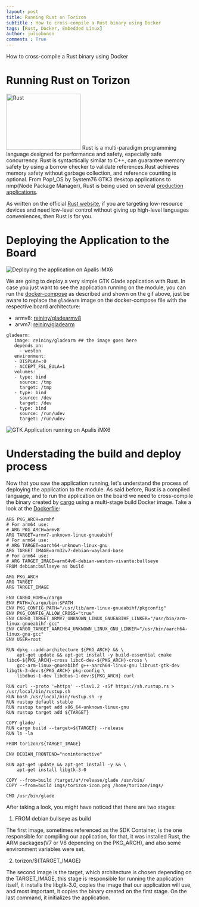 ```yaml
---
layout: post
title: Running Rust on Torizon
subtitle : How to cross-compile a Rust binary using Docker
tags: [Rust, Docker, Embedded Linux]
author: juliobonon
comments : True
---
```


How to cross-compile a Rust binary using Docker

# Running Rust on Torizon #

<img src="https://rustacean.net/assets/rustacean-flat-happy.png" alt="Rust" width="200" height="150" />  Rust is a multi-paradigm programming language designed for performance and safety, especially safe concurrency. Rust is syntactically similar to C++, can guarantee memory safety by using a borrow checker to validate references.Rust achieves memory safety without garbage collection, and reference counting is optional. From Pop!_OS by System76 GTK3 desktop applications to nmp(Node Package Manager), Rust is being used on several [production applications](https://www.rust-lang.org/pt-BR/production/users).

As written on the official [Rust website](https://www.rust-lang.org/), if you are targeting low-resource devices and need low-level control without giving up high-level languages conveniences, then Rust is for you.

# Deploying the Application to the Board #

![Deploying the application on Apalis iMX6](https://docs.toradex.com/109253-rust-gtk.gif?v=2)

We are going to deploy a very simple GTK Glade application with Rust. In case you just want to see the application running on the module, you can run the [docker-compose](https://github.com/juliobonon/rustarm/blob/master/gtk-rs/docker-compose.yaml) as described and shown on the gif above, just be aware to replace the `gladearm` image on the docker-compose file with the respective board architecture:

- armv8: [reininy/gladearmv8](https://hub.docker.com/repository/docker/reininy/gladearmv8)
- arvm7: [reininy/gladearm](https://hub.docker.com/repository/docker/reininy/gladearm)

```
gladearm:
   image: reininy/gladearm ## the image goes here
   depends_on:
     - weston
   environment:
   - DISPLAY=:0
   - ACCEPT_FSL_EULA=1
   volumes:
   - type: bind
     source: /tmp
     target: /tmp
   - type: bind
     source: /dev
     target: /dev
   - type: bind
     source: /run/udev
     target: /run/udev
```

![GTK Application running on Apalis iMX6](https://docs.toradex.com/109258-gtk-rs-on-torizon.png?w=600)

# Understading the build and deploy process #

Now that you saw the application running, let's understand the process of deploying the application to the module. As said before, Rust is a compiled language, and to run the application on the board we need to cross-compile the binary created by [cargo](https://doc.rust-lang.org/book/ch01-03-hello-cargo.html) using a multi-stage build Docker image. Take a look at the [Dockerfile](https://github.com/juliobonon/rustarm/blob/master/gtk-rs/Dockerfile):

```
ARG PKG_ARCH=armhf
# For arm64 use:
# ARG PKG_ARCH=armv8
ARG TARGET=armv7-unknown-linux-gnueabihf
# For arm64 use:
# ARG TARGET=aarch64-unknown-linux-gnu
ARG TARGET_IMAGE=arm32v7-debian-wayland-base
# For arm64 use:
# ARG TARGET_IMAGE=arm64v8-debian-weston-vivante:bullseye
FROM debian:bullseye as build

ARG PKG_ARCH
ARG TARGET
ARG TARGET_IMAGE

ENV CARGO_HOME=/cargo
ENV PATH=/cargo/bin:$PATH
ENV PKG_CONFIG_PATH="/usr/lib/arm-linux-gnueabihf/pkgconfig"
ENV PKG_CONFIG_ALLOW_CROSS="true"
ENV CARGO_TARGET_ARMV7_UNKNOWN_LINUX_GNUEABIHF_LINKER="/usr/bin/arm-linux-gnueabihf-gcc"
ENV CARGO_TARGET_AARCH64_UNKNOWN_LINUX_GNU_LINKER="/usr/bin/aarch64-linux-gnu-gcc"
ENV USER=root

RUN dpkg --add-architecture ${PKG_ARCH} && \
    apt-get update && apt-get install -y build-essential cmake libc6-${PKG_ARCH}-cross libc6-dev-${PKG_ARCH}-cross \
    gcc-arm-linux-gnueabihf g++-aarch64-linux-gnu librust-gtk-dev libgtk-3-dev:${PKG_ARCH} pkg-config \
    libdbus-1-dev libdbus-1-dev:${PKG_ARCH} curl

RUN curl --proto '=https' --tlsv1.2 -sSf https://sh.rustup.rs > /usr/local/bin/rustup.sh
RUN bash /usr/local/bin/rustup.sh -y
RUN rustup default stable
RUN rustup target add x86_64-unknown-linux-gnu
RUN rustup target add ${TARGET}

COPY glade/ .
RUN cargo build --target=${TARGET} --release
RUN ls -la

FROM torizon/${TARGET_IMAGE}

ENV DEBIAN_FRONTEND="noninteractive"

RUN apt-get update && apt-get install -y && \
    apt-get install libgtk-3-0

COPY --from=build /target/a*/release/glade /usr/bin/
COPY --from=build imgs/torizon-icon.png /home/torizon/imgs/

CMD /usr/bin/glade
```

After taking a look, you might have noticed that there are two stages:

1. FROM debian:bullseye as build

The first image, sometimes referenced as the SDK Container, is the one responsible for compiling our application, for that, it was installed Rust, the ARM packages(V7 or V8 depending on the PKG_ARCH), and also some environment variables were set.

2. torizon/${TARGET_IMAGE}

The second image is the target, which architecture is chosen depending on the TARGET_IMAGE, this stage is responsible for running the application itself, it installs the libgtk-3.0, copies the image that our application will use, and most important, it copies the binary created on the first stage. On the last command, it initializes the application.
